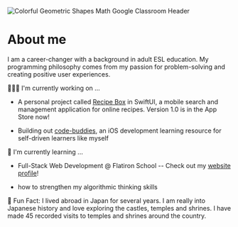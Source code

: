 ![Colorful Geometric Shapes Math Google Classroom Header](https://user-images.githubusercontent.com/52185677/117301505-b3104b80-ae48-11eb-890e-30639c13e7a8.png)

# About me
I am a career-changer with a background in adult ESL education. My programming philosophy comes from my passion for problem-solving and creating positive user experiences.

👩🏾‍💻   I'm currently working on ...
* A personal project called [Recipe Box](https://apps.apple.com/app/id1580841695) in SwiftUI, a mobile search and management application for online recipes. Version 1.0 is in the App Store now!

* Building out [code-buddies](https://github.com/jocelyn-boyd/code-buddies), an iOS development learning resource for self-driven learners like myself 

🌱   I'm currently learning ...
* Full-Stack Web Development @ Flatiron School -- Check out my [website profile](https://jocelyn-boyd.netlify.app)!

* how to strengthen my algorithmic thinking skills

🙂   Fun Fact: I lived abroad in Japan for several years. I am really into Japanese history and love exploring the castles, temples and shrines. I have made 45 recorded visits to temples and shrines around the country.
